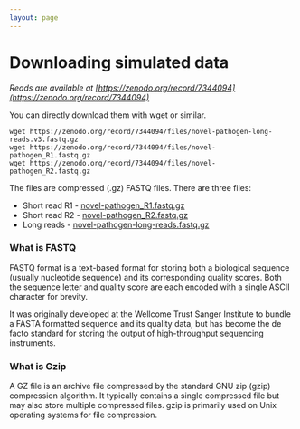 ```yaml
---
layout: page
---
```


# Downloading simulated data 

*Reads are available at [https://zenodo.org/record/7344094](https://zenodo.org/record/7344094)*

You can directly download them with wget or similar. 

```
wget https://zenodo.org/record/7344094/files/novel-pathogen-long-reads.v3.fastq.gz
wget https://zenodo.org/record/7344094/files/novel-pathogen_R1.fastq.gz
wget https://zenodo.org/record/7344094/files/novel-pathogen_R2.fastq.gz
```

The files are compressed (.gz) FASTQ files. There are three files: 

* Short read R1 - [novel-pathogen_R1.fastq.gz](https://zenodo.org/record/7344094/files/novel-pathogen_R1.fastq.gz)
* Short read R2 - [novel-pathogen_R2.fastq.gz](https://zenodo.org/record/7344094/files/novel-pathogen_R2.fastq.gz) 
* Long reads - [novel-pathogen-long-reads.fastq.gz](https://zenodo.org/record/7344094/files/novel-pathogen-long-reads.v3.fastq.gz)


### What is FASTQ

FASTQ format is a text-based format for storing both a biological sequence (usually nucleotide sequence) and its corresponding quality scores. Both the sequence letter and quality score are each encoded with a single ASCII character for brevity.

It was originally developed at the Wellcome Trust Sanger Institute to bundle a FASTA formatted sequence and its quality data, but has become the de facto standard for storing the output of high-throughput sequencing instruments.

### What is Gzip 

A GZ file is an archive file compressed by the standard GNU zip (gzip) compression algorithm. It typically contains a single compressed file but may also store multiple compressed files. gzip is primarily used on Unix operating systems for file compression.
